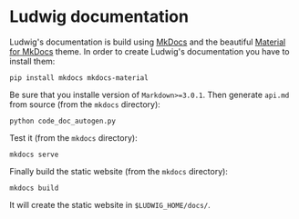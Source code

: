 Ludwig documentation
====================

Ludwig's documentation is build using [MkDocs](https://www.mkdocs.org/) and the beautiful [Material for MkDocs](https://squidfunk.github.io/mkdocs-material/) theme.
In order to create Ludwig's documentation you have to install them:

```
pip install mkdocs mkdocs-material
```

Be sure that you installe version of `Markdown>=3.0.1`. Then generate `api.md` from source (from the `mkdocs` directory):

```
python code_doc_autogen.py
```

Test it (from the `mkdocs` directory):

```
mkdocs serve
```

Finally build the static website (from the `mkdocs` directory):

```
mkdocs build
```

It will create the static website in `$LUDWIG_HOME/docs/`.